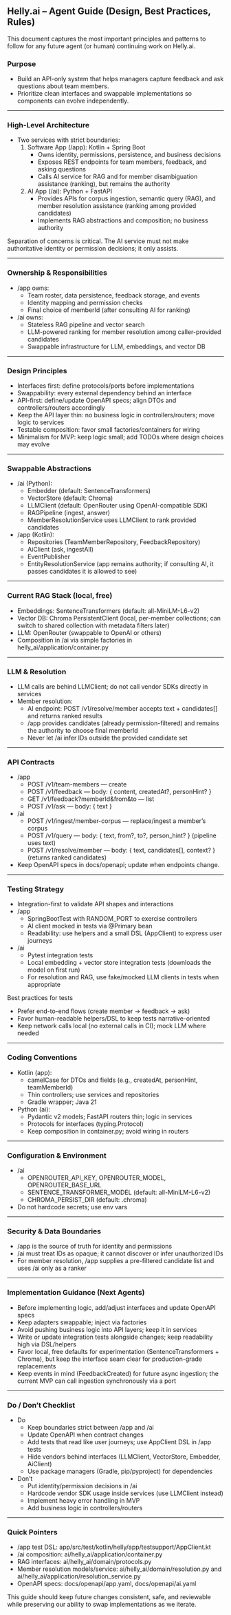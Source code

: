 ## Helly.ai – Agent Guide (Design, Best Practices, Rules)

This document captures the most important principles and patterns to follow for any future agent (or human) continuing work on Helly.ai.

### Purpose
- Build an API-only system that helps managers capture feedback and ask questions about team members.
- Prioritize clean interfaces and swappable implementations so components can evolve independently.

---

### High-Level Architecture
- Two services with strict boundaries:
  1) Software App (/app): Kotlin + Spring Boot
     - Owns identity, permissions, persistence, and business decisions
     - Exposes REST endpoints for team members, feedback, and asking questions
     - Calls AI service for RAG and for member disambiguation assistance (ranking), but remains the authority
  2) AI App (/ai): Python + FastAPI
     - Provides APIs for corpus ingestion, semantic query (RAG), and member resolution assistance (ranking among provided candidates)
     - Implements RAG abstractions and composition; no business authority

Separation of concerns is critical. The AI service must not make authoritative identity or permission decisions; it only assists.

---

### Ownership & Responsibilities
- /app owns:
  - Team roster, data persistence, feedback storage, and events
  - Identity mapping and permission checks
  - Final choice of memberId (after consulting AI for ranking)
- /ai owns:
  - Stateless RAG pipeline and vector search
  - LLM-powered ranking for member resolution among caller-provided candidates
  - Swappable infrastructure for LLM, embeddings, and vector DB

---

### Design Principles
- Interfaces first: define protocols/ports before implementations
- Swappability: every external dependency behind an interface
- API-first: define/update OpenAPI specs; align DTOs and controllers/routers accordingly
- Keep the API layer thin: no business logic in controllers/routers; move logic to services
- Testable composition: favor small factories/containers for wiring
- Minimalism for MVP: keep logic small; add TODOs where design choices may evolve

---

### Swappable Abstractions
- /ai (Python):
  - Embedder (default: SentenceTransformers)
  - VectorStore (default: Chroma)
  - LLMClient (default: OpenRouter using OpenAI-compatible SDK)
  - RAGPipeline (ingest, answer)
  - MemberResolutionService uses LLMClient to rank provided candidates
- /app (Kotlin):
  - Repositories (TeamMemberRepository, FeedbackRepository)
  - AiClient (ask, ingestAll)
  - EventPublisher
  - EntityResolutionService (app remains authority; if consulting AI, it passes candidates it is allowed to see)

---

### Current RAG Stack (local, free)
- Embeddings: SentenceTransformers (default: all-MiniLM-L6-v2)
- Vector DB: Chroma PersistentClient (local, per-member collections; can switch to shared collection with metadata filters later)
- LLM: OpenRouter (swappable to OpenAI or others)
- Composition in /ai via simple factories in helly_ai/application/container.py

---

### LLM & Resolution
- LLM calls are behind LLMClient; do not call vendor SDKs directly in services
- Member resolution:
  - AI endpoint: POST /v1/resolve/member accepts text + candidates[] and returns ranked results
  - /app provides candidates (already permission-filtered) and remains the authority to choose final memberId
  - Never let /ai infer IDs outside the provided candidate set

---

### API Contracts
- /app
  - POST /v1/team-members — create
  - POST /v1/feedback — body: { content, createdAt?, personHint? }
  - GET  /v1/feedback?memberId&from&to — list
  - POST /v1/ask — body: { text }
- /ai
  - POST /v1/ingest/member-corpus — replace/ingest a member’s corpus
  - POST /v1/query — body: { text, from?, to?, person_hint? } (pipeline uses text)
  - POST /v1/resolve/member — body: { text, candidates[], context? } (returns ranked candidates)
- Keep OpenAPI specs in docs/openapi; update when endpoints change.

---

### Testing Strategy
- Integration-first to validate API shapes and interactions
- /app
  - SpringBootTest with RANDOM_PORT to exercise controllers
  - AI client mocked in tests via @Primary bean
  - Readability: use helpers and a small DSL (AppClient) to express user journeys
- /ai
  - Pytest integration tests
  - Local embedding + vector store integration tests (downloads the model on first run)
  - For resolution and RAG, use fake/mocked LLM clients in tests when appropriate

Best practices for tests
- Prefer end-to-end flows (create member -> feedback -> ask)
- Favor human-readable helpers/DSL to keep tests narrative-oriented
- Keep network calls local (no external calls in CI); mock LLM where needed

---

### Coding Conventions
- Kotlin (app):
  - camelCase for DTOs and fields (e.g., createdAt, personHint, teamMemberId)
  - Thin controllers; use services and repositories
  - Gradle wrapper; Java 21
- Python (ai):
  - Pydantic v2 models; FastAPI routers thin; logic in services
  - Protocols for interfaces (typing.Protocol)
  - Keep composition in container.py; avoid wiring in routers

---

### Configuration & Environment
- /ai
  - OPENROUTER_API_KEY, OPENROUTER_MODEL, OPENROUTER_BASE_URL
  - SENTENCE_TRANSFORMER_MODEL (default: all-MiniLM-L6-v2)
  - CHROMA_PERSIST_DIR (default: .chroma)
- Do not hardcode secrets; use env vars

---

### Security & Data Boundaries
- /app is the source of truth for identity and permissions
- /ai must treat IDs as opaque; it cannot discover or infer unauthorized IDs
- For member resolution, /app supplies a pre-filtered candidate list and uses /ai only as a ranker

---

### Implementation Guidance (Next Agents)
- Before implementing logic, add/adjust interfaces and update OpenAPI specs
- Keep adapters swappable; inject via factories
- Avoid pushing business logic into API layers; keep it in services
- Write or update integration tests alongside changes; keep readability high via DSL/helpers
- Favor local, free defaults for experimentation (SentenceTransformers + Chroma), but keep the interface seam clear for production-grade replacements
- Keep events in mind (FeedbackCreated) for future async ingestion; the current MVP can call ingestion synchronously via a port

---

### Do / Don’t Checklist
- Do
  - Keep boundaries strict between /app and /ai
  - Update OpenAPI when contract changes
  - Add tests that read like user journeys; use AppClient DSL in /app tests
  - Hide vendors behind interfaces (LLMClient, VectorStore, Embedder, AiClient)
  - Use package managers (Gradle, pip/pyproject) for dependencies
- Don’t
  - Put identity/permission decisions in /ai
  - Hardcode vendor SDK usage inside services (use LLMClient instead)
  - Implement heavy error handling in MVP
  - Add business logic in controllers/routers

---

### Quick Pointers
- /app test DSL: app/src/test/kotlin/helly/app/testsupport/AppClient.kt
- /ai composition: ai/helly_ai/application/container.py
- RAG interfaces: ai/helly_ai/domain/protocols.py
- Member resolution models/service: ai/helly_ai/domain/resolution.py and ai/helly_ai/application/resolution_service.py
- OpenAPI specs: docs/openapi/app.yaml, docs/openapi/ai.yaml

This guide should keep future changes consistent, safe, and reviewable while preserving our ability to swap implementations as we iterate.

